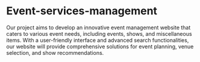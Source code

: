 # Event-services-management
Our project aims to develop an innovative event management website that caters to various event needs, including events, shows, and miscellaneous items. With a user-friendly interface and advanced search functionalities, our website will provide comprehensive solutions for event planning, venue selection, and show recommendations.
